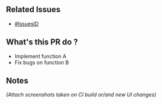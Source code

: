 ## Related Issues

- [#IssuesID](https://github.com/qtnteam/ecom-store-be/issues/IssuesID)

## What's this PR do ?

- Implement function A
- Fix bugs on function B

## Notes

_(Attach screenshots taken on CI build or/and new UI changes)_
